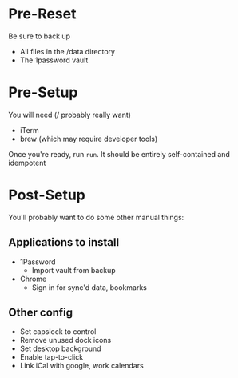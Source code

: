 # Pre-Reset

Be sure to back up
* All files in the /data directory
* The 1password vault


# Pre-Setup

You will need (/ probably really want)

* iTerm
* brew (which may require developer tools)

Once you're ready, run `run`. It should be entirely self-contained and idempotent


# Post-Setup

You'll probably want to do some other manual things:

## Applications to install

* 1Password
  * Import vault from backup
* Chrome
  * Sign in for sync'd data, bookmarks

## Other config

* Set capslock to control
* Remove unused dock icons
* Set desktop background
* Enable tap-to-click
* Link iCal with google, work calendars
